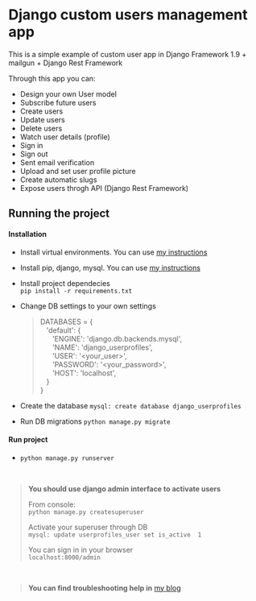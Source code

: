 # Django custom users management app

This is a simple example of custom user app in Django Framework 1.9 + mailgun + Django Rest Framework

Through this app you can:

* Design your own User model
* Subscribe future users
* Create users
* Update users
* Delete users
* Watch user details (profile)
* Sign in
* Sign out
* Sent email verification
* Upload and set user profile picture 
* Create automatic slugs
* Expose users throgh API (Django Rest Framework)


## Running the project

#### Installation

* Install virtual environments. You can use [my instructions](https://itbinnacle.wordpress.com/2015/02/09/starting-with-virtuale-environments-virtualenv/)
* Install pip, django, mysql. You can use [my instructions](https://itbinnacle.wordpress.com/2015/01/29/starting-with-django-mysql-on-mac-osx/)
* Install project dependecies  
	```pip install -r requirements.txt```
* Change DB settings to your own settings  
	> DATABASES = {  
	>     &nbsp;&nbsp;&nbsp;'default': {  
	>         &nbsp;&nbsp;&nbsp;&nbsp;&nbsp;&nbsp;'ENGINE': 'django.db.backends.mysql',   
	>         &nbsp;&nbsp;&nbsp;&nbsp;&nbsp;&nbsp;'NAME': 'django_userprofiles',        
	>         &nbsp;&nbsp;&nbsp;&nbsp;&nbsp;&nbsp;'USER': '\<your_user>',  
	>         &nbsp;&nbsp;&nbsp;&nbsp;&nbsp;&nbsp;'PASSWORD': '\<your_password>',  
	>         &nbsp;&nbsp;&nbsp;&nbsp;&nbsp;&nbsp;'HOST': 'localhost',       
	>  &nbsp;&nbsp;&nbsp;}  
	> }  

* Create the database 
	```mysql: create database django_userprofiles```
* Run DB migrations
	```python manage.py migrate ```


#### Run project 

* ```python manage.py runserver```

&nbsp;

> **You should use django admin interface to activate users**  
> 
> From console:   
> ```python manage.py createsuperuser```   
> 
> Activate your superuser through DB    
> ```mysql: update userprofiles_user set is_active  1```   
> 
> You can sign in in your browser   
> ``` localhost:8000/admin ```  
 

&nbsp;

> **You can find troubleshooting help in** [my blog](https://itbinnacle.wordpress.com/) 
